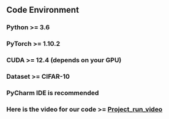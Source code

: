 ## Code Environment

### Python >= 3.6
### PyTorch >= 1.10.2
### CUDA >= 12.4 (depends on your GPU)
### Dataset >= CIFAR-10
### PyCharm IDE is recommended
### Here is the video for our code >= [Project_run_video](https://xmueducn-my.sharepoint.com/:v:/g/personal/cys2209186_xmu_edu_my/EVMsvdX0uLtIgLb_sdOOx1EBRN-DoqN-XIuUVEo5SkdDtg?e=YHT5Fb)